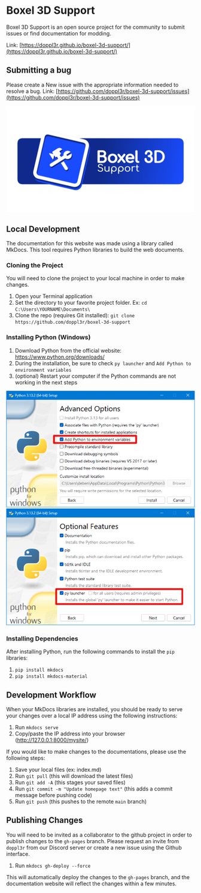 # Boxel 3D Support

Boxel 3D Support is an open source project for the community to submit issues or find documentation for modding.

Link: [https://doppl3r.github.io/boxel-3d-support/](https://doppl3r.github.io/boxel-3d-support/)

## Submitting a bug

Please create a New issue with the appropriate information needed to resolve a bug. Link: [https://github.com/doppl3r/boxel-3d-support/issues](https://github.com/doppl3r/boxel-3d-support/issues)

![Boxel 3D Support](docs/images/Boxel3DSupportBanner.png)

## Local Development

The documentation for this website was made using a library called MkDocs. This tool requires Python libraries to build the web documents.

### Cloning the Project

You will need to clone the project to your local machine in order to make changes.

1. Open your Terminal application
2. Set the directory to your favorite project folder. Ex: `cd C:\Users\YOURNAME\Documents\`
3. Clone the repo (requires Git installed): `git clone https://github.com/doppl3r/boxel-3d-support`

### Installing Python (Windows)

1. Download Python from the official website: https://www.python.org/downloads/
2. During the installation, be sure to check `py launcher` and `Add Python to environment variables`
3. (optional) Restart your computer if the Python commands are not working in the next steps

![Python Screenshot 1](docs/images/python-screenshot-1.png)
![Python Screenshot 2](docs/images/python-screenshot-2.png)

### Installing Dependencies

After installing Python, run the following commands to install the `pip` libraries:

1. `pip install mkdocs`
2. `pip install mkdocs-material`

## Development Workflow

When your MkDocs libraries are installed, you should be ready to serve your changes over a local IP address using the following instructions:

1. Run `mkdocs serve`
2. Copy/paste the IP address into your browser (http://127.0.0.1:8000/mysite/)

If you would like to make changes to the documentations, please use the following steps:

1. Save your local files (ex: index.md)
2. Run `git pull` (this will download the latest files)
2. Run `git add -A` (this stages your saved files)
3. Run `git commit -m "Update homepage text"` (this adds a commit message before pushing code)
4. Run `git push` (this pushes to the remote `main` branch)

## Publishing Changes

You will need to be invited as a collaborator to the github project in order to publish changes to the `gh-pages` branch. Please request an invite from `doppl3r` from our Discord server or create a new issue using the Github interface.

1. Run `mkdocs gh-deploy --force`

This will automatically deploy the changes to the `gh-pages` branch, and the documentation website will reflect the changes within a few minutes.